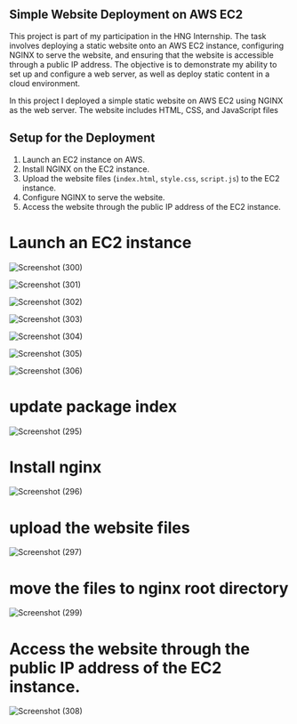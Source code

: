 ## Simple Website Deployment on AWS EC2

This project is part of my participation in the HNG Internship. The task involves deploying a static website onto an AWS EC2 instance, configuring NGINX to serve the website, and ensuring that the website is accessible through a public IP address. The objective is to demonstrate my ability to set up and configure a web server, as well as deploy static content in a cloud environment.

In this project I deployed a simple static website on AWS EC2 using NGINX as the web server. 
The website includes HTML, CSS, and JavaScript files 


## Setup for the Deployment
1. Launch an EC2 instance on AWS.
2. Install NGINX on the EC2 instance.
3. Upload the website files (`index.html`, `style.css`, `script.js`) to the EC2 instance.
4. Configure NGINX to serve the website.
5. Access the website through the public IP address of the EC2 instance.

# Launch an EC2 instance 
![Screenshot (300)](https://github.com/theglad-x/Static-Website/assets/126136379/f6943209-0c34-4dc9-a2da-a95d1203f9a6)



![Screenshot (301)](https://github.com/theglad-x/Static-Website/assets/126136379/618f1ed4-e2cd-4887-a310-c07ebe1f05ce)



![Screenshot (302)](https://github.com/theglad-x/Static-Website/assets/126136379/d0bf2e77-7a7f-446d-908b-b7631f9e402a)



![Screenshot (303)](https://github.com/theglad-x/Static-Website/assets/126136379/d11a078d-fd62-425f-958d-c0a9d7c45337)


![Screenshot (304)](https://github.com/theglad-x/Static-Website/assets/126136379/ccf79dfc-8950-4c68-ba39-db681ad49c91)



![Screenshot (305)](https://github.com/theglad-x/Static-Website/assets/126136379/e965ab58-3509-413f-9448-f75c3f1b2d62)



![Screenshot (306)](https://github.com/theglad-x/Static-Website/assets/126136379/1556d60b-6e83-4073-9eb8-c2e2866c1a4b)

# update package index
![Screenshot (295)](https://github.com/theglad-x/Static-Website/assets/126136379/efd7c515-643a-4dfb-86e9-60e67b0a2ca4)

# Install nginx
![Screenshot (296)](https://github.com/theglad-x/Static-Website/assets/126136379/f189b5a5-bfdb-4151-9504-fa5aff7e7e9a)

# upload the website files
![Screenshot (297)](https://github.com/theglad-x/Static-Website/assets/126136379/406ff8cc-a9ec-4dee-a0e4-b49a5e134d71)

# move the files to nginx root directory
![Screenshot (299)](https://github.com/theglad-x/Static-Website/assets/126136379/9d49085b-6c0f-498f-afb0-df3ac1848024)

 # Access the website through the public IP address of the EC2 instance.
![Screenshot (308)](https://github.com/theglad-x/Static-Website/assets/126136379/b828e713-2501-49c6-abf9-e445c3d779a3)
